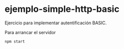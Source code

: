 # ejemplo-simple-http-basic

Ejercicio para implementar autentificación BASIC.

Para arrancar el servidor

```bash
npm start
```

